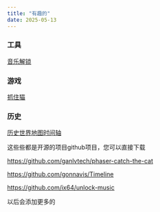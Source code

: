 ```yaml
---
title: "有趣的"
date: 2025-05-13
---
```


### 工具

[音乐解锁](https://emnasop.cn/mumusic/)

### 游戏

[抓住猫](https://emnasop.cn/catchthecat)

### 历史

[历史世界地图时间轴](https://emnasop.cn/worldhistoricaltimelinemap)

这些些都是开源的项目github项目，您可以直接下载

https://github.com/ganlvtech/phaser-catch-the-cat

https://github.com/gonnavis/Timeline

https://github.com/ix64/unlock-music

以后会添加更多的
